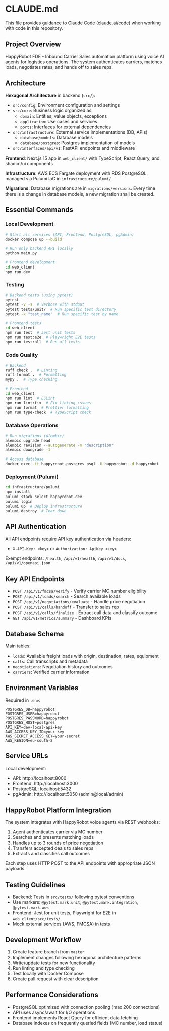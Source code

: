 # CLAUDE.md

This file provides guidance to Claude Code (claude.ai/code) when working with code in this repository.

## Project Overview

HappyRobot FDE - Inbound Carrier Sales automation platform using voice AI agents for logistics operations. The system authenticates carriers, matches loads, negotiates rates, and hands off to sales reps.

## Architecture

**Hexagonal Architecture** in backend (`src/`):
- `src/config`: Environment configuration and settings
- `src/core`: Business logic organized as:
  - `domain`: Entities, value objects, exceptions
  - `application`: Use cases and services
  - `ports`: Interfaces for external dependencies
- `src/infrastructure`: External service implementations (DB, APIs)
  - `database/models`: Database models
  - `database/postgres`: Postgres implementation of models
- `src/interfaces/api/v1`: FastAPI endpoints and middleware

**Frontend**: Next.js 15 app in `web_client/` with TypeScript, React Query, and shadcn/ui components

**Infrastructure**: AWS ECS Fargate deployment with RDS PostgreSQL, managed via Pulumi IaC in `infrastructure/pulumi/`

**Migrations**: Database migrations are in `migrations/versions`. Every time there is a change in database models, a new migration shall be created.

## Essential Commands

### Local Development
```bash
# Start all services (API, Frontend, PostgreSQL, pgAdmin)
docker compose up --build

# Run only backend API locally
python main.py

# Frontend development
cd web_client
npm run dev
```

### Testing
```bash
# Backend tests (using pytest)
pytest
pytest -v -s  # Verbose with stdout
pytest tests/unit/  # Run specific test directory
pytest -k "test_name"  # Run specific test by name

# Frontend tests
cd web_client
npm run test  # Jest unit tests
npm run test:e2e  # Playwright E2E tests
npm run test:all  # Run all tests
```

### Code Quality
```bash
# Backend
ruff check .  # Linting
ruff format .  # Formatting
mypy .  # Type checking

# Frontend
cd web_client
npm run lint  # ESLint
npm run lint:fix  # Fix linting issues
npm run format  # Prettier formatting
npm run type-check  # TypeScript check
```

### Database Operations
```bash
# Run migrations (Alembic)
alembic upgrade head
alembic revision --autogenerate -m "description"
alembic downgrade -1

# Access database
docker exec -it happyrobot-postgres psql -U happyrobot -d happyrobot
```

### Deployment (Pulumi)
```bash
cd infrastructure/pulumi
npm install
pulumi stack select happyrobot-dev
pulumi login
pulumi up  # Deploy infrastructure
pulumi destroy  # Tear down
```

## API Authentication

All API endpoints require API key authentication via headers:
- `X-API-Key: <key>` or `Authorization: ApiKey <key>`

Exempt endpoints: `/health`, `/api/v1/health`, `/api/v1/docs`, `/api/v1/openapi.json`

## Key API Endpoints

- `POST /api/v1/fmcsa/verify` - Verify carrier MC number eligibility
- `POST /api/v1/loads/search` - Search available loads
- `POST /api/v1/negotiations/evaluate` - Handle price negotiation
- `POST /api/v1/calls/handoff` - Transfer to sales rep
- `POST /api/v1/calls/finalize` - Extract call data and classify outcome
- `GET /api/v1/metrics/summary` - Dashboard KPIs

## Database Schema

Main tables:
- `loads`: Available freight loads with origin, destination, rates, equipment
- `calls`: Call transcripts and metadata
- `negotiations`: Negotiation history and outcomes
- `carriers`: Verified carrier information

## Environment Variables

Required in `.env`:
```
POSTGRES_DB=happyrobot
POSTGRES_USER=happyrobot
POSTGRES_PASSWORD=happyrobot
POSTGRES_HOST=postgres
API_KEY=dev-local-api-key
AWS_ACCESS_KEY_ID=your-key
AWS_SECRET_ACCESS_KEY=your-secret
AWS_REGION=eu-south-2
```

## Service URLs

Local development:
- API: http://localhost:8000
- Frontend: http://localhost:3000
- PostgreSQL: localhost:5432
- pgAdmin: http://localhost:5050 (admin@local/admin)

## HappyRobot Platform Integration

The system integrates with HappyRobot voice agents via REST webhooks:
1. Agent authenticates carrier via MC number
2. Searches and presents matching loads
3. Handles up to 3 rounds of price negotiation
4. Transfers accepted deals to sales reps
5. Extracts and classifies call outcomes

Each step uses HTTP POST to the API endpoints with appropriate JSON payloads.

## Testing Guidelines

- Backend: Tests in `src/tests/` following pytest conventions
- Use markers: `@pytest.mark.unit`, `@pytest.mark.integration`, `@pytest.mark.aws`
- Frontend: Jest for unit tests, Playwright for E2E in `web_client/src/tests/`
- Mock external services (AWS, FMCSA) in tests

## Development Workflow

1. Create feature branch from `master`
2. Implement changes following hexagonal architecture patterns
3. Write/update tests for new functionality
4. Run linting and type checking
5. Test locally with Docker Compose
6. Create pull request with clear description

## Performance Considerations

- PostgreSQL optimized with connection pooling (max 200 connections)
- API uses async/await for I/O operations
- Frontend implements React Query for efficient data fetching
- Database indexes on frequently queried fields (MC number, load status)
